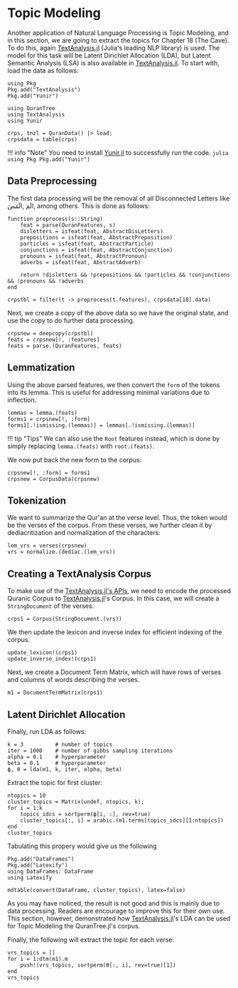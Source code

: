 Topic Modeling
============
Another application of Natural Language Processing is Topic Modeling, and in this section, we are going to extract the topics for Chapter 18 (The Cave). To do this, again [TextAnalysis.jl](https://juliahub.com/docs/TextAnalysis/5Mwet/0.7.2/) (Julia's leading NLP library) is used. The model for this task will be Latent Dirichlet Allocation (LDA), but Latent Semantic Analysis (LSA) is also available in [TextAnalysis.jl](https://juliahub.com/docs/TextAnalysis/5Mwet/0.7.2/). To start with, load the data as follows:
```@setup abc
using Pkg
Pkg.add("TextAnalysis")
Pkg.add("Yunir")
```
```@repl abc
using QuranTree
using TextAnalysis
using Yunir

crps, tnzl = QuranData() |> load;
crpsdata = table(crps)
```
!!! info "Note"
    You need to install [Yunir.jl](https://github.com/alstat/Yunir.jl) to successfully run the code. 
    ```julia
    using Pkg
    Pkg.add("Yunir")
    ```

## Data Preprocessing
The first data processing will be the removal of all Disconnected Letters like الٓمٓ ,الٓمٓصٓ, among others. This is done as follows:
```@repl abc
function preprocess(s::String)
    feat = parse(QuranFeatures, s)
    disletters = isfeat(feat, AbstractDisLetters)
    prepositions = isfeat(feat, AbstractPreposition)
    particles = isfeat(feat, AbstractParticle)
    conjunctions = isfeat(feat, AbstractConjunction)
    pronouns = isfeat(feat, AbstractPronoun)
    adverbs = isfeat(feat, AbstractAdverb)

    return !disletters && !prepositions && !particles && !conjunctions && !pronouns && !adverbs
end

crpstbl = filter(t -> preprocess(t.features), crpsdata[18].data)
```
Next, we create a copy of the above data so we have the original state, and use the copy to do further data processing.
```@repl abc
crpsnew = deepcopy(crpstbl)
feats = crpsnew[!, :features]
feats = parse.(QuranFeatures, feats)
```
## Lemmatization
Using the above parsed features, we then convert the `form` of the tokens into its lemma. This is useful for addressing minimal variations due to inflection.
```@repl abc
lemmas = lemma.(feats)
forms1 = crpsnew[!, :form]
forms1[.!ismissing.(lemmas)] = lemmas[.!ismissing.(lemmas)]
```
!!! tip "Tips"
    We can also use the `Root` features instead, which is done by simply replacing `lemma.(feats)` with `root.(feats)`. 

We now put back the new form to the corpus:
```@repl abc
crpsnew[!, :form] = forms1
crpsnew = CorpusData(crpsnew)
```
## Tokenization
We want to summarize the Qur'an at the verse level. Thus, the token would be the verses of the corpus. From these verses, we further clean it by dediacritization and normalization of the characters:
```@repl abc
lem_vrs = verses(crpsnew)
vrs = normalize.(dediac.(lem_vrs))
```
## Creating a TextAnalysis Corpus
To make use of the [TextAnalysis.jl's APIs](https://juliahub.com/docs/TextAnalysis/5Mwet/0.7.2/APIReference/), we need to encode the processed Quranic Corpus to [TextAnalysis.jl](https://juliahub.com/docs/TextAnalysis/5Mwet/0.7.2/)'s Corpus. In this case, we will create a `StringDocument` of the verses.
```@repl abc
crps1 = Corpus(StringDocument.(vrs))
```
We then update the lexicon and inverse index for efficient indexing of the corpus.
```@repl abc
update_lexicon!(crps1)
update_inverse_index!(crps1)
```
Next, we create a Document Term Matrix, which will have rows of verses and columns of words describing the verses.
```@repl abc
m1 = DocumentTermMatrix(crps1)
```
## Latent Dirichlet Allocation
Finally, run LDA as follows:
```@repl abc
k = 3          # number of topics
iter = 1000    # number of gibbs sampling iterations
alpha = 0.1    # hyperparameter
beta = 0.1     # hyperparameter
ϕ, θ = lda(m1, k, iter, alpha, beta)
```
Extract the topic for first cluster:
```@repl abc
ntopics = 10
cluster_topics = Matrix(undef, ntopics, k);
for i = 1:k
    topics_idcs = sortperm(ϕ[i, :], rev=true)
    cluster_topics[:, i] = arabic.(m1.terms[topics_idcs][1:ntopics])
end
cluster_topics
```
Tabulating this propery would give us the following
```@example abc
Pkg.add("DataFrames")
Pkg.add("Latexify")
using DataFrames: DataFrame
using Latexify

mdtable(convert(DataFrame, cluster_topics), latex=false)
```
As you may have noticed, the result is not good and this is mainly due to data processing. Readers are encourage to improve this for their own use. This section, however, demonstrated how [TextAnalysis.jl](https://juliahub.com/docs/TextAnalysis/5Mwet/0.7.2/)'s LDA can be used for Topic Modeling the QuranTree.jl's corpus.

Finally, the following will extract the topic for each verse:
```@repl abc
vrs_topics = []
for i = 1:dtm(m1).m
    push!(vrs_topics, sortperm(θ[:, i], rev=true)[1])
end
vrs_topics
```